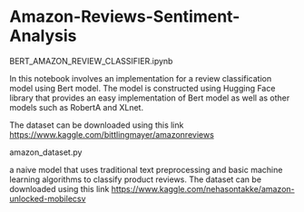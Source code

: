 # Amazon-Reviews-Sentiment-Analysis

BERT_AMAZON_REVIEW_CLASSIFIER.ipynb

In this notebook involves an implementation for a review classification model using Bert model. The model is constructed using Hugging Face library that provides an easy implementation of Bert model as well as other models such as RobertA and XLnet.

The dataset can be downloaded using this link https://www.kaggle.com/bittlingmayer/amazonreviews

amazon_dataset.py

a naive model that uses traditional text preprocessing and basic machine learning algorithms to classify product reviews.
The dataset can be downloaded using this link https://www.kaggle.com/nehasontakke/amazon-unlocked-mobilecsv
